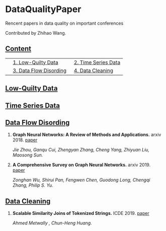 # DataQualityPaper
Rencent papers in data quality on important conferences 

Contributed by Zhihao Wang.

## [Content](#content)

<table>
<!-- <tr><td colspan="2"><a href="#survey-papers">1. Survey</a></td></tr> 
<tr><td colspan="2"><a href="#models">2. Models</a></td></tr> -->
<tr>
    <td>&emsp;<a href="#low-quilty-data">1.  Low-Quilty Data</a></td>
    <td>&ensp;<a href="#time-series-data">2.  Time Series Data</a></td>
</tr>
<tr>
    <td>&emsp;<a href="#data-flow-disording">3.  Data Flow Disording</a></td>
    <td>&ensp;<a href="#data-cleaning">4.  Data Cleaning</a></td>
</tr>
</table>

## [Low-Quilty Data](#content)

    
## [Time Series Data](#content)


    
## [Data Flow Disording](#content)
1. **Graph Neural Networks: A Review of Methods and Applications.** arxiv 2018. [paper](https://arxiv.org/pdf/1812.08434.pdf)
    
    *Jie Zhou, Ganqu Cui, Zhengyan Zhang, Cheng Yang, Zhiyuan Liu, Maosong Sun.* 

1. **A Comprehensive Survey on Graph Neural Networks.** arxiv 2019. [paper](https://arxiv.org/pdf/1901.00596.pdf)

    *Zonghan Wu, Shirui Pan, Fengwen Chen, Guodong Long, Chengqi Zhang, Philip S. Yu.*
    
## [Data Cleaning](#content)
1. **Scalable Similarity Joins of Tokenized Strings.** ICDE 2019. [paper](http://ieeexplore-ieee-org-s.ivpn.hit.edu.cn/stamp/stamp.jsp?tp=&arnumber=8731435)

    *Ahmed Metwally , Chun-Heng Huang.*

